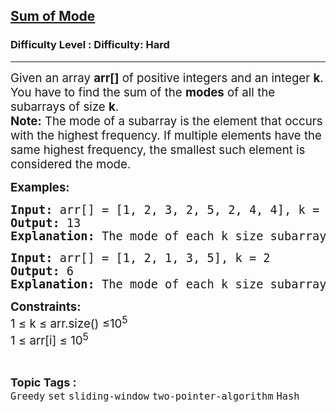 <h2><a href="https://www.geeksforgeeks.org/problems/sum-of-mode/1?">Sum of Mode</a></h2><h3>Difficulty Level : Difficulty: Hard</h3><hr><div class="problems_problem_content__Xm_eO"><p><span style="font-size: 14pt;">Given an array <strong>arr[]</strong> of positive integers and an integer <strong>k</strong>. You have to find the sum of the <strong>modes</strong> of all the subarrays of size <strong>k</strong>.</span><br><span style="font-size: 14pt;"><strong>Note:</strong>&nbsp;</span><span style="font-size: 18.6667px;">The mode of a subarray is the element that occurs with the highest frequency. If multiple elements have the same highest frequency, the smallest such element is considered the mode.</span></p>
<p><span style="font-size: 14pt;"><strong>Examples:</strong></span></p>
<pre><span style="font-size: 14pt;"><strong>Input: </strong>arr[] = [1, 2, 3, 2, 5, 2, 4, 4], k = 3<strong><br>Output:</strong> 13<strong><br>Explanation:</strong> The mode of each k size subarray is [1, 2, 2, 2, 2, 4] and sum of all modes is 13.</span></pre>
<pre><span style="font-size: 14pt;"><strong>Input: </strong>arr[] = [1, 2, 1, 3, 5], k = 2<strong><br>Output:</strong> 6<strong><br>Explanation:&nbsp;</strong>The mode of each k size subarray is [1, 1, 1, 3] and sum of all modes is 6.</span></pre>
<p><span style="font-size: 14pt;"><strong>Constraints:<br></strong>1 ≤ k ≤ arr.size() ≤10<sup>5</sup><br>1 ≤ arr[i] ≤ 10<sup>5</sup></span></p></div><br><p><span style=font-size:18px><strong>Topic Tags : </strong><br><code>Greedy</code>&nbsp;<code>set</code>&nbsp;<code>sliding-window</code>&nbsp;<code>two-pointer-algorithm</code>&nbsp;<code>Hash</code>&nbsp;
